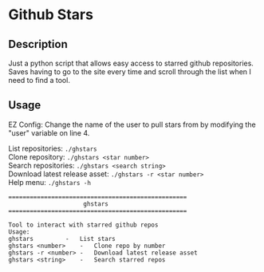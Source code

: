 # Github Stars

## Description
Just a python script that allows easy access to starred github repositories. Saves having to go to the site every time and scroll through the list when I need to find a tool.

## Usage
EZ Config: Change the name of the user to pull stars from by modifying the "user" variable on line 4.  
  
List repositories: `./ghstars`  
Clone repository: `./ghstars <star number>`  
Search repositories: `./ghstars <search string>`  
Download latest release asset: `./ghstars -r <star number>`  
Help menu: `./ghstars -h`  
  
```
==================================================
                     ghstars			             
==================================================

Tool to interact with starred github repos
Usage:
ghstars			-	List stars
ghstars <number>	-	Clone repo by number
ghstars -r <number>	-	Download latest release asset
ghstars <string>	-	Search starred repos
```
